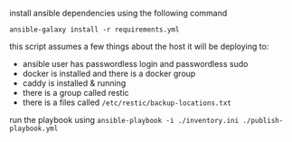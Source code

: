 install ansible dependencies using the following command
```
ansible-galaxy install -r requirements.yml
```


this script assumes a few things about the host it will be deploying to:

- ansible user has passwordless login and passwordless sudo
- docker is installed and there is a docker group
- caddy is installed & running
- there is a group called restic 
- there is a files called `/etc/restic/backup-locations.txt` 


run the playbook using 
`ansible-playbook -i ./inventory.ini ./publish-playbook.yml`